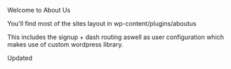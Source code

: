 Welcome to About Us

You'll find most of the sites layout in wp-content/plugins/aboutus

This includes the signup + dash routing aswell as user configuration which makes use of 
custom wordpress library. 

Updated
